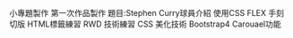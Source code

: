 小專題製作 第一次作品製作
題目:Stephen Curry球員介紹
使用CSS FLEX 手刻切版
HTML標籤練習
RWD 技術練習
CSS 美化技術
Bootstrap4 Carouael功能
